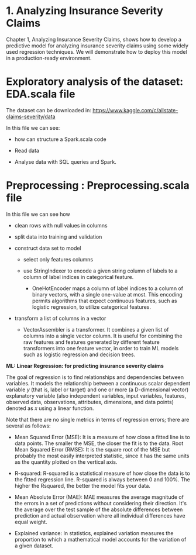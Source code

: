 # 1. Analyzing Insurance Severity Claims

Chapter 1, Analyzing Insurance Severity Claims, shows how to develop a predictive model
for analyzing insurance severity claims using some widely used regression techniques. We
will demonstrate how to deploy this model in a production-ready environment.

# Exploratory analysis of the dataset: EDA.scala file

The dataset can be downloaded in: https://www.kaggle.com/c/allstate-claims-severity/data

In this file we can see:

- how can structure a Spark.scala code

- Read data

- Analyse data with SQL queries and Spark.


# Preprocessing : Preprocessing.scala file

In this file we can see how

- clean rows with null values in columns

- split data into training and validation

- construct data set to model 

  - select only features columns
  
  - use StringIndexer to encode a given string column of labels to a column of label indices in categorical feature.
  
    - OneHotEncoder maps a column of label indices to a column of binary
      vectors, with a single one-value at most. This encoding permits algorithms
      that expect continuous features, such as logistic regression, to utilize
      categorical features.

- transform a list of columns in a vector

  - VectorAssembler is a transformer. It combines a given list of columns
    into a single vector column. It is useful for combining the raw features and
    features generated by different feature transformers into one feature
    vector, in order to train ML models such as logistic regression and
    decision trees.
    
 **ML: Linear Regression: for predicting insurance severity claims**
 
The goal of regression is to find relationships and dependencies between variables. It models the
relationship between a continuous scalar dependent variable _y_ (that is, label or target) and
one or more (a D-dimensional vector) explanatory variable (also independent variables,
input variables, features, observed data, observations, attributes, dimensions, and data
points) denoted as _x_ using a linear function. 

Note that there are no single metrics in terms of regression errors; there are several as follows:

- Mean Squared Error (MSE): It is a measure of how close a fitted line is to data
points. The smaller the MSE, the closer the fit is to the data.
Root Mean Squared Error (RMSE): It is the square root of the MSE but probably
the most easily interpreted statistic, since it has the same units as the quantity
plotted on the vertical axis.

- R-squared: R-squared is a statistical measure of how close the data is to the fitted
regression line. R-squared is always between 0 and 100%. The higher the Rsquared,
the better the model fits your data.

- Mean Absolute Error (MAE): MAE measures the average magnitude of the
errors in a set of predictions without considering their direction. It's the average
over the test sample of the absolute differences between prediction and actual
observation where all individual differences have equal weight.

- Explained variance: In statistics, explained variation measures the proportion to
which a mathematical model accounts for the variation of a given dataset.

